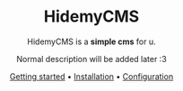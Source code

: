 <div align="center">

# HidemyCMS



HidemyCMS is a **simple cms** for u.

Normal description will be added later :3<br />


[Getting started](#getting-started) •
[Installation](#installation) •
[Configuration](#configuration)


</div>
